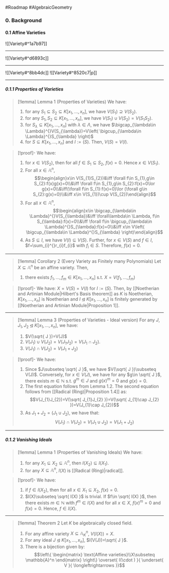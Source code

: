 #Roadmap #AlgebraicGeometry

### 0. Background

#### 0.1 Affine Varieties

![[Variety#^1a7b97]]

---
![[Variety#^d6893c]]

---
![[Variety#^8bb4dc]]
![[Variety#^8520c7|p]]

---
##### 0.1.1 Properties of Varieties
> [!lemma] Lemma 1 (Properties of Varieties)
> We have:
> 1. for any $S_1\subseteq S_{2}\subseteq K[x_{1},\dots,x_{n}]$, we have $V(S_{1})\supseteq V(S_{2})$.
> 2. for any $S_{1},S_{2}\subseteq K[x_{1},\dots,x_{n}]$, we have $V(S_{1})\cup V(S_{2})=V(S_{1}S_{2})$.
> 3. for $S_{\lambda}\subseteq K[x_{1},\dots,x_{n}]$ with $\lambda\in \Lambda$, we have $\bigcap_{\lambda\in \Lambda}^{}V(S_{\lambda})=V\left( \bigcup_{\lambda\in \Lambda}^{}S_{\lambda} \right)$
> 4. for $S\subseteq K[x_{1},\dots,x_{n}]$ and $I:=(S)$. Then, $V(S)=V(I)$.

> [!proof]-
> We have:
> 1. for $x\in V(S_{2})$, then for all $f\in S_{1}\subseteq S_{2}$, $f(x)=0$. Hence $x\in V(S_{1})$.
> 2. For all $x\in \mathbb{A}^n$, $$\begin{align}x\in V(S_{1}S_{2})&\iff \forall f\in S_{1},g\in S_{2}:f(x)g(x)=0\\&\iff \forall f\in S_{1},g\in S_{2}:f(x)=0\lor g(x)=0\\&\iff(\forall f\in S_{1}:f(x)=0)\lor (\forall g\in S_{2}:g(x)=0)\\&\iff x\in V(S_{1})\cup V(S_{2})\end{align}$$
> 3. For all $x\in \mathbb{A}^n$, $$\begin{align}x\in \bigcap_{\lambda\in \Lambda}^{}V(S_{\lambda})&\iff \forall\lambda\in \Lambda, f\in S_{\lambda}:f(x)=0\\&\iff \forall f\in \bigcup_{\lambda\in \Lambda}^{}S_{\lambda}:f(x)=0\\&\iff x\in V\left( \bigcup_{\lambda\in \Lambda}^{}S_{\lambda} \right)\end{align}$$
> 4. As $S\subseteq I$, we have $V(I)\subseteq V(S)$. Further, for $x\in V(S)$ and $f\in I$, $f=\sum_{i}^{}r_{i}f_{i}$ with $f_{i}\in S$. Therefore, $f(x)=0$.

---
> [!lemma] Corollary 2 (Every Variety as Finitely many Polynomials)
> Let $X\subseteq \mathbb{A}^n$ be an affine variety. Then,
> 1. there exists $f_{1},\dots,f_{m}\in K[x_{1},\dots,x_{n}]$ s.t. $X=V(f_{1},\dots,f_{m})$

> [!proof]-
> We have: $X=V(S)=V(I)$ for $I:=(S)$. Then, by [[Noetherian and Artinian Module|Hilbert's Basis theorem]] as $K$ is Noetherian, $K[x_{1},\dots,x_{n}]$ is Noetherian and $I\unlhd K[x_{1},\dots,x_{n}]$ is finitely generated by [[Noetherian and Artinian Module|Proposition 1]].

---
> [!lemma] Lemma 3 (Properties of Varieties - Ideal version)
> For any $J,J_{1},J_{2}\unlhd K[x_{1},\dots,x_{n}]$, we have:
> 1. $V(\sqrt{ J })=V(J)$
> 2. $V(J_{1})\cup V(J_{2})=V(J_{1}J_{2})=V(J_{1}\cap J_{2})$.
> 3. $V(J_{1})\cap V(J_{2})=V(J_{1}+J_{2})$

> [!proof]-
> We have:
> 1. Since $J\subseteq \sqrt{ J }$, we have $V(\sqrt{ J })\subseteq V(J)$. Conversely, for $x\in V(J)$, we have for any $g\in \sqrt{ J }$, there exists $m\in \mathbb{N}$ s.t. $g^m\in J$ and $g(x)^m=0$ and $g(x)=0$.
> 2. The first equation follows from Lemma 1.2. The second equation follows from [[Radical (Ring)|Proposition 1.4]] as: $$V(J_{1}J_{2})=V(\sqrt{ J_{1}J_{2} })=V(\sqrt{ J_{1}\cap J_{2} })=V(J_{1}\cap J_{2})$$
> 3. As $J_{1}+J_{2}=(J_{1}\cup J_{2})$, we have that: $$V(J_{1})\cap V(J_{2})=V(J_{1}\cup J_{2})=V(J_{1}+J_{2})$$ 

---
##### 0.1.2 Vanishing Ideals
> [!lemma] Lemma 1 (Properties of Vanishing Ideals)
> We have:
> 1. for any $X_{1}\subseteq X_{2}\subseteq \mathbb{A}^n$, then $I(X_{2})\subseteq I(X_{1})$.
> 2. for any $X\subseteq \mathbb{A}^n$, $I(X)$ is [[Radical (Ring)|radical]].

> [!proof]-
> We have:
> 1. if $f\in I(X_{2})$, then for all $x\in X_{1}\subseteq X_{2}$, $f(x)=0$.
> 2. $I(X)\subseteq \sqrt{ I(X) }$ is trivial. If $f\in \sqrt{ I(X) }$, then there exists $m\in \mathbb{N}$ with $f^m\in I(X)$ and for all $x\in X$, $f(x)^m=0$ and $f(x)=0$. Hence, $f\in I(X)$. 
---
> [!lemma] Theorem 2
> Let $K$ be algebraically closed field. 
> 1. For any affine variety $X\subseteq \mathbb{A}^n_{K}$, $V(I(X))=X$.
> 2. For any ideal $J\unlhd K[x_{1},\dots,x_{n}]$, $I(V(J))=\sqrt{ J }$.
> 3. There is a bijection given by: $$\left\{ \begin{matrix} \text{Affine varieties}\\X\subseteq \mathbb{A}^n \end{matrix} \right\} \overset{ I(\cdot ) }{ \underset{  V }{ \longleftrightarrows  }}$$
> 